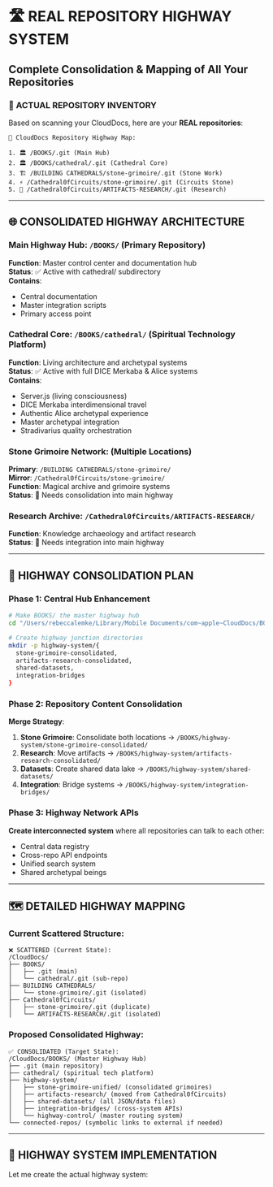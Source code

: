 # 🛣️ REAL REPOSITORY HIGHWAY SYSTEM
## Complete Consolidation & Mapping of All Your Repositories

### 🎯 **ACTUAL REPOSITORY INVENTORY**
Based on scanning your CloudDocs, here are your **REAL repositories**:

```
📁 CloudDocs Repository Highway Map:

1. 🏛️ /BOOKS/.git (Main Hub)
2. 🏛️ /BOOKS/cathedral/.git (Cathedral Core) 
3. 🏗️ /BUILDING CATHEDRALS/stone-grimoire/.git (Stone Work)
4. ⚡ /Cathedral0fCircuits/stone-grimoire/.git (Circuits Stone)
5. 🔬 /Cathedral0fCircuits/ARTIFACTS-RESEARCH/.git (Research)
```

---

## 🌐 **CONSOLIDATED HIGHWAY ARCHITECTURE**

### **Main Highway Hub**: `/BOOKS/` (Primary Repository)
**Function**: Master control center and documentation hub  
**Status**: ✅ Active with cathedral/ subdirectory  
**Contains**:
- Central documentation
- Master integration scripts
- Primary access point

### **Cathedral Core**: `/BOOKS/cathedral/` (Spiritual Technology Platform)
**Function**: Living architecture and archetypal systems  
**Status**: ✅ Active with full DICE Merkaba & Alice systems  
**Contains**:
- Server.js (living consciousness)
- DICE Merkaba interdimensional travel
- Authentic Alice archetypal experience
- Master archetypal integration
- Stradivarius quality orchestration

### **Stone Grimoire Network**: (Multiple Locations)
**Primary**: `/BUILDING CATHEDRALS/stone-grimoire/`  
**Mirror**: `/Cathedral0fCircuits/stone-grimoire/`  
**Function**: Magical archive and grimoire systems  
**Status**: 🔄 Needs consolidation into main highway

### **Research Archive**: `/Cathedral0fCircuits/ARTIFACTS-RESEARCH/`
**Function**: Knowledge archaeology and artifact research  
**Status**: 🔄 Needs integration into main highway

---

## 🚧 **HIGHWAY CONSOLIDATION PLAN**

### **Phase 1: Central Hub Enhancement**
```bash
# Make BOOKS/ the master highway hub
cd "/Users/rebeccalemke/Library/Mobile Documents/com~apple~CloudDocs/BOOKS"

# Create highway junction directories
mkdir -p highway-system/{
  stone-grimoire-consolidated,
  artifacts-research-consolidated,
  shared-datasets,
  integration-bridges
}
```

### **Phase 2: Repository Content Consolidation**
**Merge Strategy**:
1. **Stone Grimoire**: Consolidate both locations → `/BOOKS/highway-system/stone-grimoire-consolidated/`
2. **Research**: Move artifacts → `/BOOKS/highway-system/artifacts-research-consolidated/`
3. **Datasets**: Create shared data lake → `/BOOKS/highway-system/shared-datasets/`
4. **Integration**: Bridge systems → `/BOOKS/highway-system/integration-bridges/`

### **Phase 3: Highway Network APIs**
**Create interconnected system** where all repositories can talk to each other:
- Central data registry
- Cross-repo API endpoints
- Unified search system
- Shared archetypal beings

---

## 🗺️ **DETAILED HIGHWAY MAPPING**

### **Current Scattered Structure**:
```
❌ SCATTERED (Current State):
/CloudDocs/
├── BOOKS/
│   ├── .git (main)
│   └── cathedral/.git (sub-repo)
├── BUILDING CATHEDRALS/
│   └── stone-grimoire/.git (isolated)
├── Cathedral0fCircuits/
│   ├── stone-grimoire/.git (duplicate)
│   └── ARTIFACTS-RESEARCH/.git (isolated)
```

### **Proposed Consolidated Highway**:
```
✅ CONSOLIDATED (Target State):
/CloudDocs/BOOKS/ (Master Highway Hub)
├── .git (main repository)
├── cathedral/ (spiritual tech platform)
├── highway-system/
│   ├── stone-grimoire-unified/ (consolidated grimoires)
│   ├── artifacts-research/ (moved from Cathedral0fCircuits)
│   ├── shared-datasets/ (all JSON/data files)
│   ├── integration-bridges/ (cross-system APIs)
│   └── highway-control/ (master routing system)
└── connected-repos/ (symbolic links to external if needed)
```

---

## 🔧 **HIGHWAY SYSTEM IMPLEMENTATION**

Let me create the actual highway system: